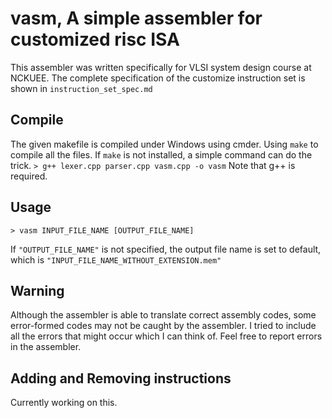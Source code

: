 # vasm, A simple assembler for customized risc ISA

This assembler was written specifically for VLSI system design course at NCKUEE.
The complete specification of the customize instruction set is shown in `instruction_set_spec.md`

## Compile
The given makefile is compiled under Windows using cmder. Using `make` to compile all the files.
If `make` is not installed, a simple command can do the trick.
```> g++ lexer.cpp parser.cpp vasm.cpp -o vasm```
Note that g++ is required.

## Usage

```> vasm INPUT_FILE_NAME [OUTPUT_FILE_NAME]```

If `"OUTPUT_FILE_NAME"` is not specified, the output file name is set to default, which is `"INPUT_FILE_NAME_WITHOUT_EXTENSION.mem"`

## Warning
Although the assembler is able to translate correct assembly codes, some error-formed codes may not be caught by the assembler. I tried to include all the errors that might occur which I can think of. Feel free to report errors in the assembler.

## Adding and Removing instructions
Currently working on this.